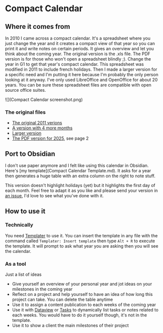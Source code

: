 # Compact Calendar

## Where it comes from
In 2010 I came across a compact calendar. It's a spreadsheet where you just change the year and it creates a compact view of that year so you can print it and write notes on certain periods. It gives an overview and let you think about the coming year.
The original version is the .xls file. The PDF version is for those who won't open a spreadsheet blindly ;). Change the year in G1 to get that year's compact calendar. This spreadsheet was modified in 2011 to include french holidays. Then I made a larger version for a specific need and I'm putting it here because I'm probably the only person looking at it anyway. I've only used LibreOffice and OpenOffice for about 20 years. You can be sure these spreadsheet files are compatible with open source office suites.

![](Compact Calendar screenshot.png)

### The original files
- [The original 2011 verions](CompactCalendar2011-France.xls)
- [A version with 4 more months](CompactCalendar2011-France-with4monthsIn2012.xls)
- [Larger version](CompactCalendar2021-large-France.xls)
- [The PDF version for 2025](CompactCalendar2025-France.pdf), see page 2

## Port to Obsidian
I don't use paper anymore and I felt like using this calendar in Obsidian.
Here's [my template](Compact Calendar Template.md). It asks for a year then generates a huge table with an extra column on the right to note stuff.

This version doesn't highlight holidays (yet) but it highlights the first day of each month. Feel free to adapt it as you like and please send your version in [an issue](https://github.com/Djyp/obsidian-djyp-things/issues/new), I'd love to see what you've done with it.

## How to use it

### Technically
You need [Templater](https://github.com/SilentVoid13/Templater) to use it. You can insert the template in any file with the command called `Templater: Insert template` then type `Alt + R` to execute the template. It will prompt to ask what year you are asking then you will see the calendar.

### As a tool
Just a list of ideas
- Give yourself an overview of your personal year and jot ideas on your milestones in the coming year
- Reflect on a project and help yourself to have an idea of how long this project can take. You can delete the table anytime
- Use it to assign a content publication to each weeks of the coming year
- Use it with [Dataview](https://github.com/blacksmithgu/obsidian-dataview) or [Tasks](https://github.com/obsidian-tasks-group/obsidian-tasks) to dynamically list tasks or notes related to each weeks. You would have to do it yourself though, it's not in the template.
- Use it to show a client the main milestones of their project
